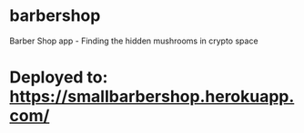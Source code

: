 # barbershop
Barber Shop app - Finding the hidden mushrooms in crypto space
# Deployed to: https://smallbarbershop.herokuapp.com/
